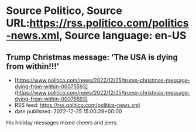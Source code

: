 # Source Politico, Source URL:https://rss.politico.com/politics-news.xml, Source language: en-US

## Trump Christmas message: 'The USA is dying from within!!!'
 - [https://www.politico.com/news/2022/12/25/trump-christmas-message-dying-from-within-00075593](https://www.politico.com/news/2022/12/25/trump-christmas-message-dying-from-within-00075593)
 - RSS feed: https://rss.politico.com/politics-news.xml
 - date published: 2022-12-25 15:00:28+00:00

His holiday messages mixed cheers and jeers.
